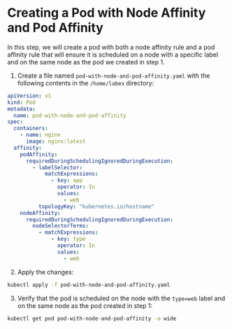 # Creating a Pod with Node Affinity and Pod Affinity

In this step, we will create a pod with both a node affinity rule and a pod affinity rule that will ensure it is scheduled on a node with a specific label and on the same node as the pod we created in step 1.

1. Create a file named `pod-with-node-and-pod-affinity.yaml` with the following contents in the `/home/labex` directory:

```yaml
apiVersion: v1
kind: Pod
metadata:
  name: pod-with-node-and-pod-affinity
spec:
  containers:
    - name: nginx
      image: nginx:latest
  affinity:
    podAffinity:
      requiredDuringSchedulingIgnoredDuringExecution:
        - labelSelector:
            matchExpressions:
              - key: app
                operator: In
                values:
                  - web
          topologyKey: "kubernetes.io/hostname"
    nodeAffinity:
      requiredDuringSchedulingIgnoredDuringExecution:
        nodeSelectorTerms:
          - matchExpressions:
              - key: type
                operator: In
                values:
                  - web
```

2. Apply the changes:

```bash
kubectl apply -f pod-with-node-and-pod-affinity.yaml
```

3. Verify that the pod is scheduled on the node with the `type=web` label and on the same node as the pod created in step 1:

```bash
kubectl get pod pod-with-node-and-pod-affinity -o wide
```
